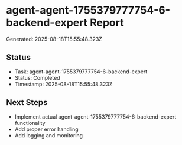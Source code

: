 # agent-agent-1755379777754-6-backend-expert Report

Generated: 2025-08-18T15:55:48.323Z

## Status
- Task: agent-agent-1755379777754-6-backend-expert
- Status: Completed
- Timestamp: 2025-08-18T15:55:48.323Z

## Next Steps
- Implement actual agent-agent-1755379777754-6-backend-expert functionality
- Add proper error handling
- Add logging and monitoring
